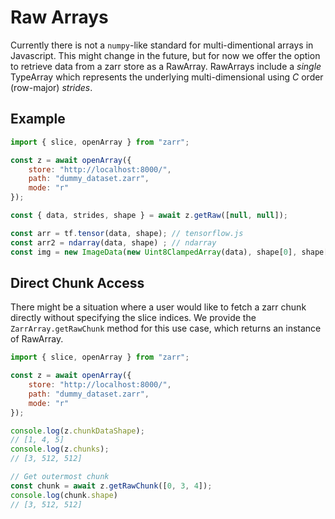 # Raw Arrays

Currently there is not a `numpy`-like standard for multi-dimentional arrays in Javascript. This might change in the future, but for now we offer the option to retrieve data from a zarr store as a RawArray. RawArrays include a *single* TypeArray which represents the underlying multi-dimensional using *C* order (row-major) *strides*.

## Example

```javascript
import { slice, openArray } from "zarr";

const z = await openArray({
    store: "http://localhost:8000/",
    path: "dummy_dataset.zarr",
    mode: "r"
});

const { data, strides, shape } = await z.getRaw([null, null]);

const arr = tf.tensor(data, shape); // tensorflow.js
const arr2 = ndarray(data, shape) ; // ndarray
const img = new ImageData(new Uint8ClampedArray(data), shape[0], shape[1]);
```

## Direct Chunk Access

There might be a situation where a user would like to fetch a zarr chunk directly without specifying the slice indices. We provide the `ZarrArray.getRawChunk` method for this use case, which returns an instance of RawArray.

```javascript
import { slice, openArray } from "zarr";

const z = await openArray({
    store: "http://localhost:8000/",
    path: "dummy_dataset.zarr",
    mode: "r"
});

console.log(z.chunkDataShape);
// [1, 4, 5]
console.log(z.chunks);
// [3, 512, 512]

// Get outermost chunk
const chunk = await z.getRawChunk([0, 3, 4]);
console.log(chunk.shape)
// [3, 512, 512]
```
